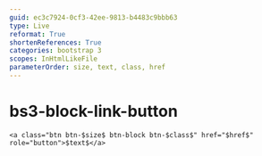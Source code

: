```yaml
---
guid: ec3c7924-0cf3-42ee-9813-b4483c9bbb63
type: Live
reformat: True
shortenReferences: True
categories: bootstrap 3
scopes: InHtmlLikeFile
parameterOrder: size, text, class, href
---
```


# bs3-block-link-button



```
<a class="btn btn-$size$ btn-block btn-$class$" href="$href$" role="button">$text$</a>
```
